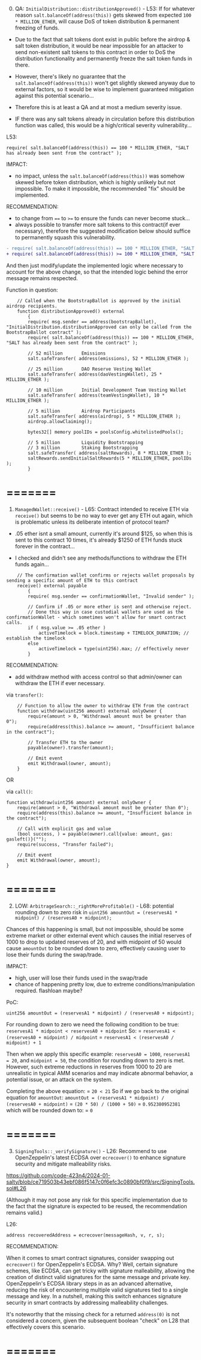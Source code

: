 0. QA: `InitialDistribution::distributionApproved()` - L53: If for whatever reason `salt.balanceOf(address(this))` gets skewed from expected `100 * MILLION_ETHER`, will cause DoS of token distribution & permanent freezing of funds. 

- Due to the fact that salt tokens dont exist in public before the airdrop & salt token distribution, it would be near impossible for an attacker to send non-existent salt tokens to this contract in order to DoS the distribution functionality and permanently freeze the salt token funds in there. 
- However, there's likely no guarantee that the `salt.balanceOf(address(this))` won't get slightly skewed anyway due to external factors, so it would be wise to implement guaranteed mitigation against this potential scenario...

- Therefore this is at least a QA and at most a medium severity issue.
- IF there was any salt tokens already in circulation before this distribution function was called, this would be a high/critical severity vulnerability...

L53:
```solidity
require( salt.balanceOf(address(this)) == 100 * MILLION_ETHER, "SALT has already been sent from the contract" );
```

IMPACT:

- no impact, unless the `salt.balanceOf(address(this))` was somehow skewed before token distribution, which is highly unlikely but not impossible. To make it impossible, the recommended "fix" should be implemented.

RECOMMENDATION:

- to change from `==` to `>=` to ensure the funds can never become stuck...
- always possible to transfer more salt tokens to this contract(if ever necessary), therefore the suggested modification below should suffice to permanently squash this vulnerability.

```diff
- require( salt.balanceOf(address(this)) == 100 * MILLION_ETHER, "SALT has already been sent from the contract" );
+ require( salt.balanceOf(address(this)) >= 100 * MILLION_ETHER, "SALT has already been sent from the contract" );
```

And then just modify/update the implemented logic where necessary to account for the above change, so that the intended logic behind the error message remains respected.

Function in question:
```solidity
    // Called when the BootstrapBallot is approved by the initial airdrop recipients.
    function distributionApproved() external
    	{
    	require( msg.sender == address(bootstrapBallot), "InitialDistribution.distributionApproved can only be called from the BootstrapBallot contract" );
		require( salt.balanceOf(address(this)) == 100 * MILLION_ETHER, "SALT has already been sent from the contract" );

    	// 52 million		Emissions
		salt.safeTransfer( address(emissions), 52 * MILLION_ETHER );

	    // 25 million		DAO Reserve Vesting Wallet
		salt.safeTransfer( address(daoVestingWallet), 25 * MILLION_ETHER );

	    // 10 million		Initial Development Team Vesting Wallet
		salt.safeTransfer( address(teamVestingWallet), 10 * MILLION_ETHER );

	    // 5 million		Airdrop Participants
		salt.safeTransfer( address(airdrop), 5 * MILLION_ETHER );
		airdrop.allowClaiming();

		bytes32[] memory poolIDs = poolsConfig.whitelistedPools();

	    // 5 million		Liquidity Bootstrapping
	    // 3 million		Staking Bootstrapping
		salt.safeTransfer( address(saltRewards), 8 * MILLION_ETHER );
		saltRewards.sendInitialSaltRewards(5 * MILLION_ETHER, poolIDs );
    	}
```
=======
=======

1. `ManagedWallet::receive()` - L65: Contract intended to receive ETH via `receive()` but seems to be no way to ever get any ETH out again, which is problematic unless its deliberate intention of protocol team?

- .05 ether isnt a small amount, currently it's around $125, so when this is sent to this contract 10 times, it's already $1250 of ETH funds stuck forever in the contract...

- I checked and didn't see any methods/functions to withdraw the ETH funds again...

```solidity
	// The confirmation wallet confirms or rejects wallet proposals by sending a specific amount of ETH to this contract
    receive() external payable
    	{
    	require( msg.sender == confirmationWallet, "Invalid sender" );

		// Confirm if .05 or more ether is sent and otherwise reject.
		// Done this way in case custodial wallets are used as the confirmationWallet - which sometimes won't allow for smart contract calls.
    	if ( msg.value >= .05 ether )
    		activeTimelock = block.timestamp + TIMELOCK_DURATION; // establish the timelock
    	else
			activeTimelock = type(uint256).max; // effectively never
        }
```
RECOMMENDATION:

- add withdraw method with access control so that admin/owner can withdraw the ETH if ever necessary.

via `transfer()`:
```solidity
    // Function to allow the owner to withdraw ETH from the contract
    function withdraw(uint256 amount) external onlyOwner {
        require(amount > 0, "Withdrawal amount must be greater than 0");
        require(address(this).balance >= amount, "Insufficient balance in the contract");

        // Transfer ETH to the owner
        payable(owner).transfer(amount);

        // Emit event
        emit Withdrawal(owner, amount);
    }
```
OR

via `call()`:
```solidity
function withdraw(uint256 amount) external onlyOwner {
    require(amount > 0, "Withdrawal amount must be greater than 0");
    require(address(this).balance >= amount, "Insufficient balance in the contract");

    // Call with explicit gas and value
    (bool success, ) = payable(owner).call{value: amount, gas: gasleft()}("");
    require(success, "Transfer failed");

    // Emit event
    emit Withdrawal(owner, amount);
}
```
=======
=======

2. LOW: `ArbitrageSearch::_rightMoreProfitable()` - L68: potential rounding down to zero risk in `uint256 amountOut = (reservesA1 * midpoint) / (reservesA0 + midpoint);`

Chances of this happening is small, but not impossible, should be some extreme market or other external event which causes the initial reserves of 1000 to drop to updated reserves of 20, and with midpoint of 50 would cause `amountOut` to be rounded down to zero, effectively causing user to lose their funds during the swap/trade.

IMPACT:

- high, user will lose their funds used in the swap/trade
- chance of happening pretty low, due to extreme conditions/manipulation required. flashloan maybe?

PoC:

```solidity
uint256 amountOut = (reservesA1 * midpoint) / (reservesA0 + midpoint);
```
For rounding down to zero we need the following condition to be true:
`reservesA1 * midpoint < reservesA0 + midpoint`
So:
= `reservesA1 < (reservesA0 + midpoint) / midpoint`
= `reservesA1 < (reservesA0 / midpoint) + 1`

Then when we apply this specific example:
`reservesA0 = 1000`, `reservesA1 = 20`, and `midpoint = 50`, the condition for rounding down to zero is met. However, such extreme reductions in reserves from 1000 to 20 are unrealistic in typical AMM scenarios and may indicate abnormal behavior, a potential issue, or an attack on the system.

Completing the above equation:
= `20 < 21`
So if we go back to the original equation for `amountOut`:
`amountOut = (reservesA1 * midpoint) / (reservesA0 + midpoint)`
= `(20 * 50) / (1000 + 50)`
= `0.952380952381`
which will be rounded down to:
= `0`

=======
=======

3. `SigningTools::_verifySignature()` - L26: Recommend to use OpenZeppelin's latest ECDSA over `ecrecover()` to enhance signature security and mitigate malleability risks.

https://github.com/code-423n4/2024-01-salty/blob/ce719503b43ebf086f5147c0f6efc3c0890bf0f9/src/SigningTools.sol#L26

(Although it may not pose any risk for this specific implementation due to the fact that the signature is expected to be reused, the recommendation remains valid.)

L26:
```solidity
address recoveredAddress = ecrecover(messageHash, v, r, s);
```

RECOMMENDATION:

When it comes to smart contract signatures, consider swapping out `ecrecover()` for OpenZeppelin's ECDSA. Why? Well, certain signature schemes, like ECDSA, can get tricky with signature malleability, allowing the creation of distinct valid signatures for the same message and private key. OpenZeppelin's ECDSA library steps in as an advanced alternative, reducing the risk of encountering multiple valid signatures tied to a single message and key. In a nutshell, making this switch enhances signature security in smart contracts by addressing malleability challenges.

It's noteworthy that the missing check for a returned `address(0)` is not considered a concern, given the subsequent boolean "check" on L28 that effectively covers this scenario.

=======
=======
